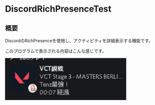 # DiscordRichPresenceTest

## 概要 

DiscordのRichPresenceを使用し、アクティビティを詳細表示する機能です。

このプログラムで表示される内容はこんな感じです。 

<img src="https://github.com/yurisi0212/DiscordRichPresenceTest/blob/master/DiscordRichPresenceTest/image/image.png" width="400" alt="RichPresence">  
